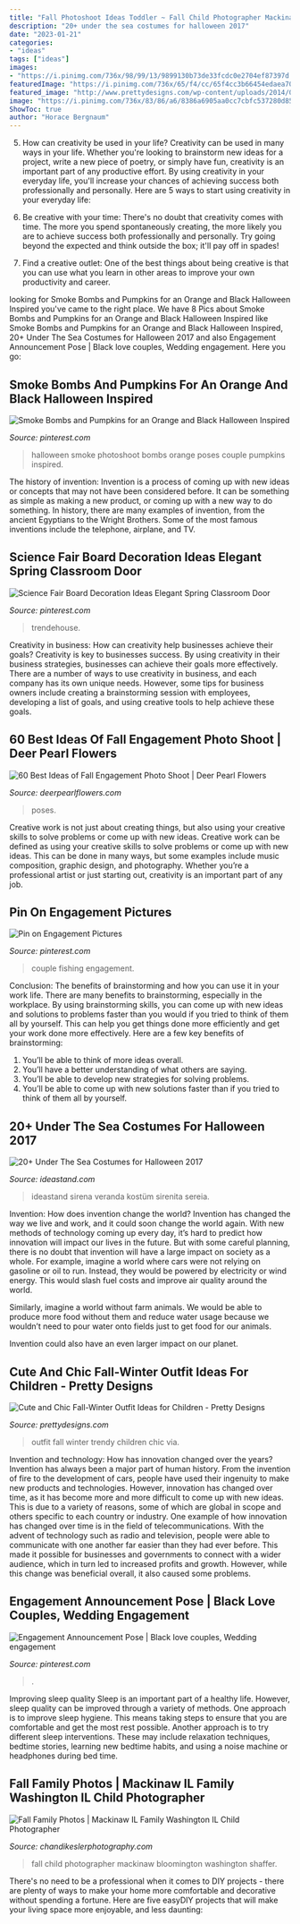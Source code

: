 ```yaml
---
title: "Fall Photoshoot Ideas Toddler ~ Fall Child Photographer Mackinaw Bloomington Washington Shaffer"
description: "20+ under the sea costumes for halloween 2017"
date: "2023-01-21"
categories:
- "ideas"
tags: ["ideas"]
images:
- "https://i.pinimg.com/736x/98/99/13/9899130b73de33fcdc0e2704ef87397d.jpg"
featuredImage: "https://i.pinimg.com/736x/65/f4/cc/65f4cc3b66454edaea7010840ab2c21c.jpg"
featured_image: "http://www.prettydesigns.com/wp-content/uploads/2014/09/Trendy-Fall-Outfit-for-Girl.jpg"
image: "https://i.pinimg.com/736x/83/86/a6/8386a6905aa0cc7cbfc537280d8560b3.jpg"
ShowToc: true
author: "Horace Bergnaum"
---
```



5. How can creativity be used in your life?
Creativity can be used in many ways in your life. Whether you're looking to brainstorm new ideas for a project, write a new piece of poetry, or simply have fun, creativity is an important part of any productive effort. By using creativity in your everyday life, you'll increase your chances of achieving success both professionally and personally. Here are 5 ways to start using creativity in your everyday life:
1. Be creative with your time: There's no doubt that creativity comes with time. The more you spend spontaneously creating, the more likely you are to achieve success both professionally and personally. Try going beyond the expected and think outside the box; it'll pay off in spades!

2. Find a creative outlet: One of the best things about being creative is that you can use what you learn in other areas to improve your own productivity and career.

	

		
looking for Smoke Bombs and Pumpkins for an Orange and Black Halloween Inspired you've came to the right place. We have 8 Pics about Smoke Bombs and Pumpkins for an Orange and Black Halloween Inspired like Smoke Bombs and Pumpkins for an Orange and Black Halloween Inspired, 20+ Under The Sea Costumes for Halloween 2017 and also Engagement Announcement Pose | Black love couples, Wedding engagement. Here you go:
		
    
## Smoke Bombs And Pumpkins For An Orange And Black Halloween Inspired

<img loading=lazy src="https://i.pinimg.com/736x/98/99/13/9899130b73de33fcdc0e2704ef87397d.jpg" onerror="this.onerror=null;this.src='https://tse4.mm.bing.net/th?id=OIP.hxZxKp9tGKfAJy84QGCf2wHaKX&amp;pid=15.1';" alt="Smoke Bombs and Pumpkins for an Orange and Black Halloween Inspired">

_Source: pinterest.com_

>halloween smoke photoshoot bombs orange poses couple pumpkins inspired. 

	

The history of invention:
Invention is a process of coming up with new ideas or concepts that may not have been considered before. It can be something as simple as making a new product, or coming up with a new way to do something. In history, there are many examples of invention, from the ancient Egyptians to the Wright Brothers. Some of the most famous inventions include the telephone, airplane, and TV.

    
## Science Fair Board Decoration Ideas Elegant Spring Classroom Door

<img loading=lazy src="https://i.pinimg.com/736x/83/86/a6/8386a6905aa0cc7cbfc537280d8560b3.jpg" onerror="this.onerror=null;this.src='https://tse3.mm.bing.net/th?id=OIP.cbG5bktdYOqRIwEsO3l3-QHaNH&amp;pid=15.1';" alt="Science Fair Board Decoration Ideas Elegant Spring Classroom Door">

_Source: pinterest.com_

>trendehouse. 

	

Creativity in business: How can creativity help businesses achieve their goals?
Creativity is key to businesses success. By using creativity in their business strategies, businesses can achieve their goals more effectively. There are a number of ways to use creativity in business, and each company has its own unique needs. However, some tips for business owners include creating a brainstorming session with employees, developing a list of goals, and using creative tools to help achieve these goals.

    
## 60 Best Ideas Of Fall Engagement Photo Shoot | Deer Pearl Flowers

<img loading=lazy src="https://www.deerpearlflowers.com/wp-content/uploads/2016/08/Fall-Engagement-Photo-Shoot-and-Poses-Ideas-5.jpg" onerror="this.onerror=null;this.src='https://tse1.mm.bing.net/th?id=OIP.-KfLF2lyHf0ZktWsyc-1hAHaLH&amp;pid=15.1';" alt="60 Best Ideas of Fall Engagement Photo Shoot | Deer Pearl Flowers">

_Source: deerpearlflowers.com_

>poses. 

	

Creative work is not just about creating things, but also using your creative skills to solve problems or come up with new ideas.
Creative work can be defined as using your creative skills to solve problems or come up with new ideas. This can be done in many ways, but some examples include music composition, graphic design, and photography. Whether you’re a professional artist or just starting out, creativity is an important part of any job.

    
## Pin On Engagement Pictures

<img loading=lazy src="https://i.pinimg.com/736x/73/94/9b/73949b1a42476fae1d8d29966c4f1b63--couple-pics-fishing-couple-pictures.jpg" onerror="this.onerror=null;this.src='https://tse3.mm.bing.net/th?id=OIP.u_a6EPi7WtS0YyltxQCUOwHaLc&amp;pid=15.1';" alt="Pin on Engagement Pictures">

_Source: pinterest.com_

>couple fishing engagement. 

	

Conclusion: The benefits of brainstorming and how you can use it in your work life.
There are many benefits to brainstorming, especially in the workplace. By using brainstorming skills, you can come up with new ideas and solutions to problems faster than you would if you tried to think of them all by yourself. This can help you get things done more efficiently and get your work done more effectively. Here are a few key benefits of brainstorming:
1. You’ll be able to think of more ideas overall.
2. You’ll have a better understanding of what others are saying.
3. You’ll be able to develop new strategies for solving problems.
4. You’ll be able to come up with new solutions faster than if you tried to think of them all by yourself.

    
## 20+ Under The Sea Costumes For Halloween 2017

<img loading=lazy src="https://ideastand.com/wp-content/uploads/2017/09/sea-costume-diy/21-under-the-sea-costumes-costume-diy.jpg" onerror="this.onerror=null;this.src='https://tse4.mm.bing.net/th?id=OIP.014RAh1maMTDsYYMTtX3kAHaLH&amp;pid=15.1';" alt="20+ Under The Sea Costumes for Halloween 2017">

_Source: ideastand.com_

>ideastand sirena veranda kostüm sirenita sereia. 

	

Invention: How does invention change the world?
Invention has changed the way we live and work, and it could soon change the world again. With new methods of technology coming up every day, it’s hard to predict how innovation will impact our lives in the future. But with some careful planning, there is no doubt that invention will have a large impact on society as a whole. 
For example, imagine a world where cars were not relying on gasoline or oil to run. Instead, they would be powered by electricity or wind energy. This would slash fuel costs and improve air quality around the world. 

Similarly, imagine a world without farm animals. We would be able to produce more food without them and reduce water usage because we wouldn’t need to pour water onto fields just to get food for our animals. 

 Invention could also have an even larger impact on our planet.

    
## Cute And Chic Fall-Winter Outfit Ideas For Children - Pretty Designs

<img loading=lazy src="http://www.prettydesigns.com/wp-content/uploads/2014/09/Trendy-Fall-Outfit-for-Girl.jpg" onerror="this.onerror=null;this.src='https://tse1.mm.bing.net/th?id=OIP.Ce7WWp82vg6cWQXEhe5fxwHaKY&amp;pid=15.1';" alt="Cute and Chic Fall-Winter Outfit Ideas for Children - Pretty Designs">

_Source: prettydesigns.com_

>outfit fall winter trendy children chic via. 

	

Invention and technology: How has innovation changed over the years?
Invention has always been a major part of human history. From the invention of fire to the development of cars, people have used their ingenuity to make new products and technologies. However, innovation has changed over time, as it has become more and more difficult to come up with new ideas. This is due to a variety of reasons, some of which are global in scope and others specific to each country or industry.
One example of how innovation has changed over time is in the field of telecommunications. With the advent of technology such as radio and television, people were able to communicate with one another far easier than they had ever before. This made it possible for businesses and governments to connect with a wider audience, which in turn led to increased profits and growth. However, while this change was beneficial overall, it also caused some problems.

    
## Engagement Announcement Pose | Black Love Couples, Wedding Engagement

<img loading=lazy src="https://i.pinimg.com/736x/65/f4/cc/65f4cc3b66454edaea7010840ab2c21c.jpg" onerror="this.onerror=null;this.src='https://tse1.mm.bing.net/th?id=OIP.sPXgHdnQqHQMToveYDOzCgHaIN&amp;pid=15.1';" alt="Engagement Announcement Pose | Black love couples, Wedding engagement">

_Source: pinterest.com_

>. 

	

Improving sleep quality
Sleep is an important part of a healthy life. However, sleep quality can be improved through a variety of methods. One approach is to improve sleep hygiene. This means taking steps to ensure that you are comfortable and get the most rest possible. Another approach is to try different sleep interventions. These may include relaxation techniques, bedtime stories, learning new bedtime habits, and using a noise machine or headphones during bed time.

    
## Fall Family Photos | Mackinaw IL Family Washington IL Child Photographer

<img loading=lazy src="http://chandikeslerphotography.com/wp-content/uploads/2015/11/Best-Bloomington-IL-Family-photographer_7379-1024x683.jpg" onerror="this.onerror=null;this.src='https://tse1.mm.bing.net/th?id=OIP.1zRd6DtEFlH11pe9K2CFjQHaE8&amp;pid=15.1';" alt="Fall Family Photos | Mackinaw IL Family Washington IL Child Photographer">

_Source: chandikeslerphotography.com_

>fall child photographer mackinaw bloomington washington shaffer. 

	

There's no need to be a professional when it comes to DIY projects - there are plenty of ways to make your home more comfortable and decorative without spending a fortune. Here are five easyDIY projects that will make your living space more enjoyable, and less daunting: 

